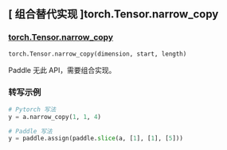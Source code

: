 ## [ 组合替代实现 ]torch.Tensor.narrow_copy

### [torch.Tensor.narrow_copy](https://pytorch.org/docs/stable/generated/torch.Tensor.narrow_copy.html#torch.Tensor.narrow_copy)

```python
torch.Tensor.narrow_copy(dimension, start, length)
```

Paddle 无此 API，需要组合实现。

### 转写示例

```python
# Pytorch 写法
y = a.narrow_copy(1, 1, 4)

# Paddle 写法
y = paddle.assign(paddle.slice(a, [1], [1], [5]))
```
